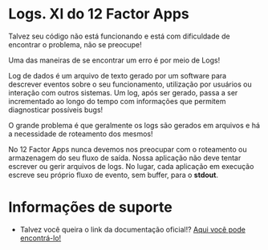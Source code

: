 # Logs. XI do 12 Factor Apps

Talvez seu código não está funcionando e está com dificuldade de encontrar o problema, não se preocupe!

Uma das maneiras de se encontrar um erro é por meio de Logs!

Log de dados é um arquivo de texto gerado por um software para descrever eventos sobre o seu funcionamento, 
utilização por usuários ou interação com outros sistemas. Um log, após ser gerado, passa a ser incrementado ao 
longo do tempo com informações que permitem diagnosticar possíveis bugs!

O grande problema é que geralmente os logs são gerados em arquivos e há a necessidade de roteamento dos mesmos!

No 12 Factor Apps nunca devemos nos preocupar com o roteamento ou armazenagem do seu fluxo de saída. Nossa aplicação não 
deve tentar escrever ou gerir arquivos de logs. No lugar, cada aplicação em execução escreve seu próprio fluxo de evento, 
sem buffer, para o **stdout**.



# Informações de suporte

* Talvez você queira o link da documentação oficial!? [Aqui você pode encontrá-lo!](https://12factor.net/pt_br/logs) 
